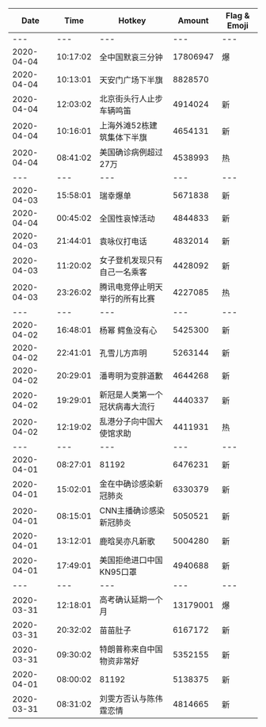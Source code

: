 Date | Time | Hotkey | Amount | Flag & Emoji 
--- | --- | --- | --- | ---
--- | --- | --- | --- | ---
2020-04-04|10:17:02|全中国默哀三分钟|17806947|爆 
2020-04-04|10:13:01|天安门广场下半旗|8828570| 
2020-04-04|12:03:02|北京街头行人止步车辆鸣笛|4914024|新 
2020-04-04|10:16:01|上海外滩52栋建筑集体下半旗|4654131|新 
2020-04-04|08:41:02|美国确诊病例超过27万|4538993|热 
--- | --- | --- | --- | ---
2020-04-03|15:58:01|瑞幸爆单|5671838|新 
2020-04-04|00:45:02|全国性哀悼活动|4844833|新 
2020-04-03|21:44:01|袁咏仪打电话|4832014|新 
2020-04-03|11:20:02|女子登机发现只有自己一名乘客|4428092|新 
2020-04-03|23:26:02|腾讯电竞停止明天举行的所有比赛|4227085|热 
--- | --- | --- | --- | ---
2020-04-02|16:48:01|杨幂 鳄鱼没有心|5425300|新 
2020-04-02|22:41:01|孔雪儿方声明|5263144|新 
2020-04-02|20:29:01|潘粤明为变胖道歉|4644268|新 
2020-04-02|19:29:01|新冠是人类第一个冠状病毒大流行|4440337|新 
2020-04-02|12:19:02|乱港分子向中国大使馆求助|4411931|热 
--- | --- | --- | --- | ---
2020-04-01|08:27:01|81192|6476231|新 
2020-04-01|15:02:01|金在中确诊感染新冠肺炎|6330379|新 
2020-04-01|08:15:01|CNN主播确诊感染新冠肺炎|5050521|新 
2020-04-01|13:12:01|鹿晗吴亦凡新歌|5004280|新 
2020-04-01|17:49:01|美国拒绝进口中国KN95口罩|4940688|新 
--- | --- | --- | --- | ---
2020-03-31|12:18:01|高考确认延期一个月|13179001|爆 
2020-03-31|20:32:02|苗苗肚子|6167172|新 
2020-03-31|09:30:02|特朗普称来自中国物资非常好|5352155|新 
2020-04-01|08:00:02|81192|5138375|新 
2020-03-31|08:31:02|刘雯方否认与陈伟霆恋情|4814665|新 

